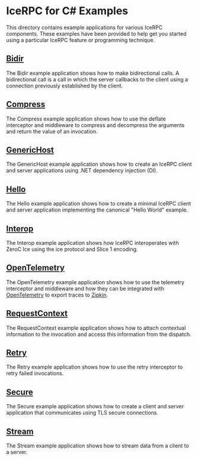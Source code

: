 # IceRPC for C# Examples

This directory contains example applications for various IceRPC components. These examples have been provided to help 
get you started using a particular IceRPC feature or programming technique.

## [Bidir](./Bidir/)

The Bidir example application shows how to make bidirectional calls. A bidirectional call is a call in which the server 
callbacks to the client using a connection previously established by the client.

## [Compress](./Compress/)

The Compress example application shows how to use the deflate interceptor and middleware to compress and decompress the 
arguments and return the value of an invocation.

## [GenericHost](./GenericHost/)

The GenericHost example application shows how to create an IceRPC client and server applications using .NET dependency 
injection (DI).

## [Hello](./Hello/)

The Hello example application shows how to create a minimal IceRPC client and server application implementing the 
canonical "Hello World" example.

## [Interop](./Interop/)

The Interop example application shows how IceRPC interoperates with ZeroC Ice using the ice protocol and Slice 1 
encoding.

## [OpenTelemetry](./OpenTelemetry/)

The OpenTelemetry example application shows how to use the telemetry interceptor and middleware and how they can be
integrated with [OpenTelemetry](https://opentelemetry.io/) to export traces to [Zipkin](https://zipkin.io/).

## [RequestContext](./RequestContext/)

The RequestContext example application shows how to attach contextual information to the invocation and access this 
information from the dispatch.

## [Retry](./Retry/)

The Retry example application shows how to use the retry interceptor to retry failed invocations.

## [Secure](./Secure/)

The Secure example application shows how to create a client and server application that communicates using TLS secure 
connections.

## [Stream](./Stream/)

The Stream example application shows how to stream data from a client to a server.
